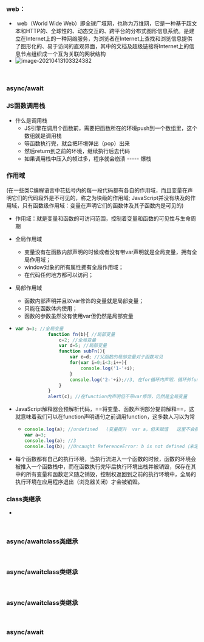 ### web：

- ​	web（World Wide Web）即全球广域网，也称为万维网，它是一种基于超文本和HTTP的、全球性的、动态交互的、跨平台的分布式图形信息系统。是建立在Internet上的一种网络服务，为浏览者在Internet上查找和浏览信息提供了图形化的、易于访问的直观界面，其中的文档及超级链接将Internet上的信息节点组织成一个互为关联的网状结构
- ![image-20210413103324382](C:\Users\Hg-huazai\AppData\Roaming\Typora\typora-user-images\image-20210413103324382.png)

​	 

### async/await

### JS函数调用栈

- 什么是调用栈
  - JS引擎在调用个函数前，需要把函数所在的环境push到一个数组里，这个数组就是调用栈
  - 等函数执行完，就会把环境弹出（pop）出来
  - 然后return到之前的环境，继续执行后去代码
  - 如果调用栈中压入的帧过多，程序就会崩溃 ----- 爆栈

### 作用域

(在一些类C编程语言中花括号内的每一段代码都有各自的作用域，而且变量在声明它们的代码段外是不可见的，称之为块级的作用域; JavaScript并没有块及的作用域，只有函数级作用域：变量在声明它们的函数体及其子函数内是可见的)

- 作用域：就是变量和函数的可访问范围，控制着变量和函数的可见性与生命周期

- 全局作用域

  - 变量没有在函数内部声明的时候或者没有带var声明就是全局变量，拥有全局作用域；
  - window对象的所有属性拥有全局作用域；
  - 在代码任何地方都可以访问；

- 局部作用域

  - 函数内部声明并且以var修饰的变量就是局部变量；
  - 只能在函数体内使用；
  - 函数的参数虽然没有使用var但仍然是局部变量

- ```js
  var a=3; //全局变量
              function fn(b){ //局部变量
                  c=2; //全局变量
                  var d=5; //局部变量
                  function subFn(){
                      var e=d; //父函数的局部变量对子函数可见
                      for(var i=0;i<3;i++){
                          console.log('1-'+i);
                      }
                      console.log('2-'+i);//3, 在for循环内声明，循环外function内仍然可见，没有块作用域
                  }
              }
              alert(c); //在function内声明但不带var修饰，仍然是全局变量
  
  ```

- JavaScript解释器会预解析代码，==将变量、函数声明部分提前解释==，这就意味着我们可以在function声明语句之前调用function，这多数人习以为常

  - ```js
    console.log(a); //undefined   (变量提升  var a，但未赋值   这里不会报错)
    var a=3;
    console.log(a); //3
    console.log(b); //Uncaught ReferenceError: b is not defined（未定义）
    ```

- 每个函数都有自己的执行环境，当执行流进入一个函数的时候，函数的环境会被推入一个函数栈中，而在函数执行完毕后执行环境出栈并被销毁，保存在其中的所有变量和函数定义随之销毁，控制权返回到之前的执行环境中，全局的执行环境在应用程序退出（浏览器关闭）才会被销毁。



### class类继承

- 



​	

### async/awaitclass类继承



​	

### async/awaitclass类继承



​	

### async/awaitclass类继承



​	

### async/await